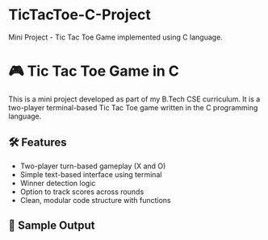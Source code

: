 # TicTacToe-C-Project
Mini Project - Tic Tac Toe Game implemented using C language.
# 🎮 Tic Tac Toe Game in C

This is a mini project developed as part of my B.Tech CSE curriculum. It is a two-player terminal-based Tic Tac Toe game written in the C programming language.

## 🛠️ Features

- Two-player turn-based gameplay (X and O)
- Simple text-based interface using terminal
- Winner detection logic
- Option to track scores across rounds
- Clean, modular code structure with functions

## 📸 Sample Output


